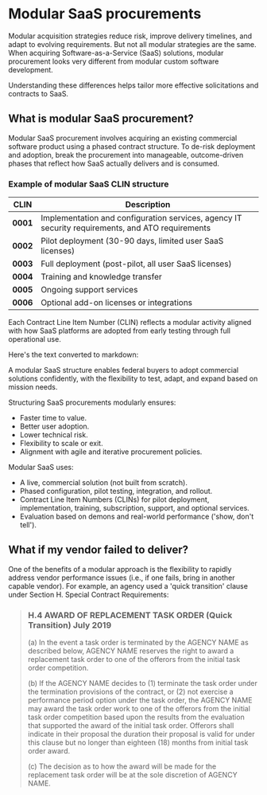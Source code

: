 # Modular SaaS procurements

Modular acquisition strategies reduce risk, improve delivery timelines, and adapt to evolving requirements. But not all modular strategies are the same. When acquiring Software-as-a-Service (SaaS) solutions, modular procurement looks very different from modular custom software development. 

Understanding these differences helps tailor more effective solicitations and contracts to SaaS.

## What is modular SaaS procurement?

Modular SaaS procurement involves acquiring an existing commercial software product using a phased contract structure. To de-risk deployment and adoption, break the procurement into manageable, outcome-driven phases that reflect how SaaS actually delivers and is consumed.

### Example of modular SaaS CLIN structure

| CLIN       | Description |
|------------|------------|
| **0001**   | Implementation and configuration services, agency IT security requirements, and ATO requirements |
| **0002**   | Pilot deployment (30-90 days, limited user SaaS licenses) |
| **0003**   | Full deployment (post-pilot, all user SaaS licenses) |
| **0004**   | Training and knowledge transfer |
| **0005**   | Ongoing support services |
| **0006**   | Optional add-on licenses or integrations |

Each Contract Line Item Number (CLIN) reflects a modular activity aligned with how SaaS platforms are adopted from early testing through full operational use.

Here's the text converted to markdown:

A modular SaaS structure enables federal buyers to adopt commercial solutions confidently, with the flexibility to test, adapt, and expand based on mission needs.

Structuring SaaS procurements modularly ensures:

- Faster time to value.
- Better user adoption.
- Lower technical risk.
- Flexibility to scale or exit.
- Alignment with agile and iterative procurement policies.

Modular SaaS uses:

- A live, commercial solution (not built from scratch).
- Phased configuration, pilot testing, integration, and rollout.
- Contract Line Item Numbers (CLINs) for pilot deployment, implementation, training, subscription, support, and optional services.
- Evaluation based on demons and real-world performance ('show, don't tell').

## What if my vendor failed to deliver?

One of the benefits of a modular approach is the flexibility to rapidly address vendor performance issues (i.e., if one fails, bring in another capable vendor). For example, an agency used a 'quick transition' clause under Section H. Special Contract Requirements:

> ### H.4 AWARD OF REPLACEMENT TASK ORDER (Quick Transition) July 2019
> 
> (a) In the event a task order is terminated by the AGENCY NAME as described below, AGENCY NAME reserves the right to award a replacement task order to one of the offerors from the initial task order competition.
> 
> (b) If the AGENCY NAME decides to (1) terminate the task order under the termination provisions of the contract, or (2) not exercise a performance period option under the task order, the AGENCY NAME may award the task order work to one of the offerors from the initial task order competition based upon the results from the evaluation that supported the award of the initial task order. Offerors shall indicate in their proposal the duration their proposal is valid for under this clause but no longer than eighteen (18) months from initial task order award.
> 
> (c) The decision as to how the award will be made for the replacement task order will be at the sole discretion of AGENCY NAME.



